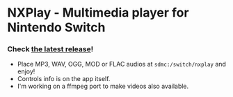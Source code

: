 # NXPlay - Multimedia player for Nintendo Switch 
### Check [the latest release](https://github.com/XorTroll/NXPlay/releases/latest)!
- Place MP3, WAV, OGG, MOD or FLAC audios at ```sdmc:/switch/nxplay``` and enjoy!
- Controls info is on the app itself.
- I'm working on a ffmpeg port to make videos also available.
